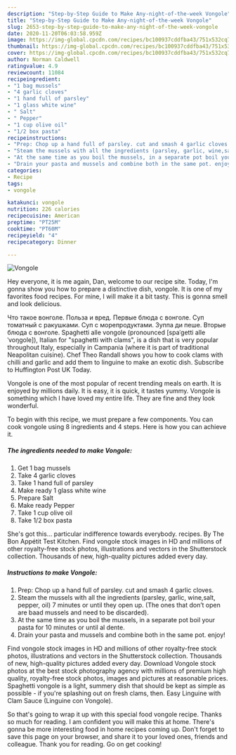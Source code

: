 ```yaml
---
description: "Step-by-Step Guide to Make Any-night-of-the-week Vongole"
title: "Step-by-Step Guide to Make Any-night-of-the-week Vongole"
slug: 2653-step-by-step-guide-to-make-any-night-of-the-week-vongole
date: 2020-11-20T06:03:58.959Z
image: https://img-global.cpcdn.com/recipes/bc100937cddfba43/751x532cq70/vongole-recipe-main-photo.jpg
thumbnail: https://img-global.cpcdn.com/recipes/bc100937cddfba43/751x532cq70/vongole-recipe-main-photo.jpg
cover: https://img-global.cpcdn.com/recipes/bc100937cddfba43/751x532cq70/vongole-recipe-main-photo.jpg
author: Norman Caldwell
ratingvalue: 4.9
reviewcount: 11084
recipeingredient:
- "1 bag mussels"
- "4 garlic cloves"
- "1 hand full of parsley"
- "1 glass white wine"
- " Salt"
- " Pepper"
- "1 cup olive oil"
- "1/2 box pasta"
recipeinstructions:
- "Prep: Chop up a hand full of parsley. cut and smash 4 garlic cloves."
- "Steam the mussels with all the ingredients (parsley, garlic, wine,salt, pepper, oil) 7 minutes or until they open up. (The ones that don’t open are baad mussels and need to be discarded)."
- "At the same time as you boil the mussels, in a separate pot boil your pasta for 10 minutes or until al dente."
- "Drain your pasta and mussels and combine both in the same pot. enjoy!"
categories:
- Recipe
tags:
- vongole

katakunci: vongole 
nutrition: 226 calories
recipecuisine: American
preptime: "PT25M"
cooktime: "PT60M"
recipeyield: "4"
recipecategory: Dinner

---
```



![Vongole](https://img-global.cpcdn.com/recipes/bc100937cddfba43/751x532cq70/vongole-recipe-main-photo.jpg)

Hey everyone, it is me again, Dan, welcome to our recipe site. Today, I'm gonna show you how to prepare a distinctive dish, vongole. It is one of my favorites food recipes. For mine, I will make it a bit tasty. This is gonna smell and look delicious.

Что такое вонголе. Польза и вред. Первые блюда с вонголе. Суп томатный с ракушками. Суп с морепродуктами. Зуппа ди пеше. Вторые блюда с вонголе. Spaghetti alle vongole (pronounced [spaˈɡetti alle ˈvoŋɡole]), Italian for &#34;spaghetti with clams&#34;, is a dish that is very popular throughout Italy, especially in Campania (where it is part of traditional Neapolitan cuisine). Chef Theo Randall shows you how to cook clams with chilli and garlic and add them to linguine to make an exotic dish. Subscribe to Huffington Post UK Today.

Vongole is one of the most popular of recent trending meals on earth. It is enjoyed by millions daily. It is easy, it is quick, it tastes yummy. Vongole is something which I have loved my entire life. They are fine and they look wonderful.


To begin with this recipe, we must prepare a few components. You can cook vongole using 8 ingredients and 4 steps. Here is how you can achieve it.

<!--inarticleads1-->

##### The ingredients needed to make Vongole:

1. Get 1 bag mussels
1. Take 4 garlic cloves
1. Take 1 hand full of parsley
1. Make ready 1 glass white wine
1. Prepare  Salt
1. Make ready  Pepper
1. Take 1 cup olive oil
1. Take 1/2 box pasta


She&#39;s got this… particular indifference towards everybody. recipes. By The Bon Appétit Test Kitchen. Find vongole stock images in HD and millions of other royalty-free stock photos, illustrations and vectors in the Shutterstock collection. Thousands of new, high-quality pictures added every day. 

<!--inarticleads2-->

##### Instructions to make Vongole:

1. Prep: Chop up a hand full of parsley. cut and smash 4 garlic cloves.
1. Steam the mussels with all the ingredients (parsley, garlic, wine,salt, pepper, oil) 7 minutes or until they open up. (The ones that don’t open are baad mussels and need to be discarded).
1. At the same time as you boil the mussels, in a separate pot boil your pasta for 10 minutes or until al dente.
1. Drain your pasta and mussels and combine both in the same pot. enjoy!


Find vongole stock images in HD and millions of other royalty-free stock photos, illustrations and vectors in the Shutterstock collection. Thousands of new, high-quality pictures added every day. Download Vongole stock photos at the best stock photography agency with millions of premium high quality, royalty-free stock photos, images and pictures at reasonable prices. Spaghetti vongole is a light, summery dish that should be kept as simple as possible - if you&#39;re splashing out on fresh clams, then. Easy Linguine with Clam Sauce (Linguine con Vongole). 

So that's going to wrap it up with this special food vongole recipe. Thanks so much for reading. I am confident you will make this at home. There's gonna be more interesting food in home recipes coming up. Don't forget to save this page on your browser, and share it to your loved ones, friends and colleague. Thank you for reading. Go on get cooking!
